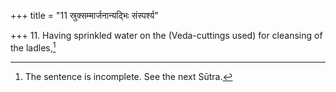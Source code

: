 +++
title = "11 स्रुक्सम्मार्जनान्यद्भिः संस्पर्श्य"

+++
11. Having sprinkled water on the (Veda-cuttings used) for cleansing of the ladles,[^1]  

[^1]: The sentence is incomplete. See the next Sūtra.  
